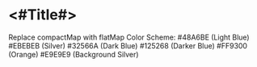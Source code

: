 #  <#Title#>

Replace compactMap with flatMap
Color Scheme: 
#48A6BE (Light Blue)
#EBEBEB (Silver)
#32566A (Dark Blue)
#125268 (Darker Blue)
#FF9300 (Orange)
#E9E9E9 (Background Silver)
